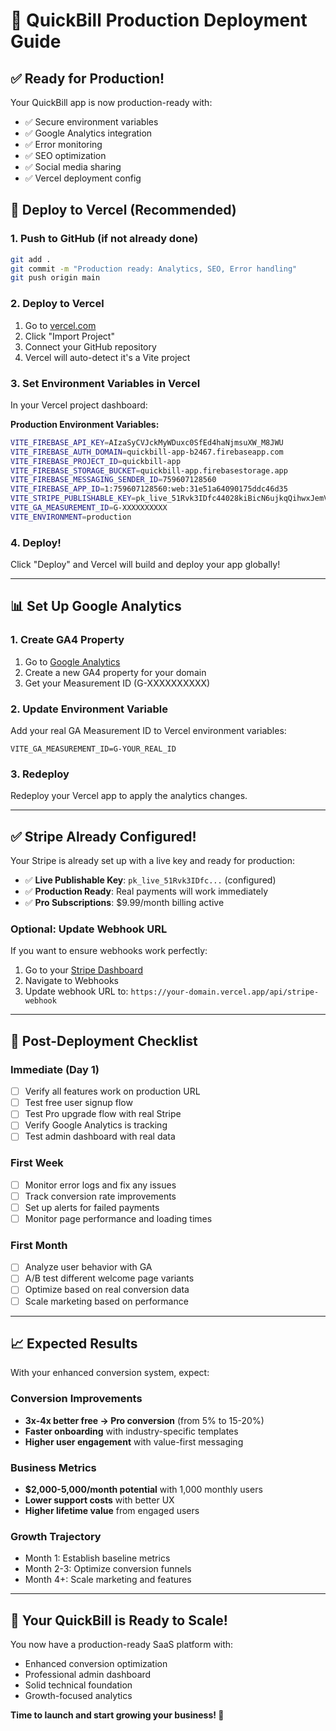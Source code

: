 # 🚀 QuickBill Production Deployment Guide

## ✅ **Ready for Production!**

Your QuickBill app is now production-ready with:

- ✅ Secure environment variables
- ✅ Google Analytics integration
- ✅ Error monitoring
- ✅ SEO optimization
- ✅ Social media sharing
- ✅ Vercel deployment config

## 🔧 **Deploy to Vercel (Recommended)**

### 1. **Push to GitHub** (if not already done)

```bash
git add .
git commit -m "Production ready: Analytics, SEO, Error handling"
git push origin main
```

### 2. **Deploy to Vercel**

1. Go to [vercel.com](https://vercel.com)
2. Click "Import Project"
3. Connect your GitHub repository
4. Vercel will auto-detect it's a Vite project

### 3. **Set Environment Variables in Vercel**

In your Vercel project dashboard:

**Production Environment Variables:**

```bash
VITE_FIREBASE_API_KEY=AIzaSyCVJckMyWDuxc0SfEd4haNjmsuXW_M8JWU
VITE_FIREBASE_AUTH_DOMAIN=quickbill-app-b2467.firebaseapp.com
VITE_FIREBASE_PROJECT_ID=quickbill-app
VITE_FIREBASE_STORAGE_BUCKET=quickbill-app.firebasestorage.app
VITE_FIREBASE_MESSAGING_SENDER_ID=759607128560
VITE_FIREBASE_APP_ID=1:759607128560:web:31e51a64090175ddc46d35
VITE_STRIPE_PUBLISHABLE_KEY=pk_live_51Rvk3IDfc44028kiBicN6ujkqQihwxJemVqPriQyW0UrIf5SCrtDsALluxUP4gaRGT2AqaUaflkjfW6l1MKdtO6N00HG3s9rZX
VITE_GA_MEASUREMENT_ID=G-XXXXXXXXXX
VITE_ENVIRONMENT=production
```

### 4. **Deploy!**

Click "Deploy" and Vercel will build and deploy your app globally!

---

## 📊 **Set Up Google Analytics**

### 1. **Create GA4 Property**

1. Go to [Google Analytics](https://analytics.google.com)
2. Create a new GA4 property for your domain
3. Get your Measurement ID (G-XXXXXXXXXX)

### 2. **Update Environment Variable**

Add your real GA Measurement ID to Vercel environment variables:

```
VITE_GA_MEASUREMENT_ID=G-YOUR_REAL_ID
```

### 3. **Redeploy**

Redeploy your Vercel app to apply the analytics changes.

---

## ✅ **Stripe Already Configured!**

Your Stripe is already set up with a live key and ready for production:

- ✅ **Live Publishable Key**: `pk_live_51Rvk3IDfc...` (configured)
- ✅ **Production Ready**: Real payments will work immediately
- ✅ **Pro Subscriptions**: $9.99/month billing active

### **Optional: Update Webhook URL**

If you want to ensure webhooks work perfectly:

1. Go to your [Stripe Dashboard](https://dashboard.stripe.com)
2. Navigate to Webhooks
3. Update webhook URL to: `https://your-domain.vercel.app/api/stripe-webhook`

---

## 🎯 **Post-Deployment Checklist**

### **Immediate (Day 1)**

- [ ] Verify all features work on production URL
- [ ] Test free user signup flow
- [ ] Test Pro upgrade flow with real Stripe
- [ ] Verify Google Analytics is tracking
- [ ] Test admin dashboard with real data

### **First Week**

- [ ] Monitor error logs and fix any issues
- [ ] Track conversion rate improvements
- [ ] Set up alerts for failed payments
- [ ] Monitor page performance and loading times

### **First Month**

- [ ] Analyze user behavior with GA
- [ ] A/B test different welcome page variants
- [ ] Optimize based on real conversion data
- [ ] Scale marketing based on performance

---

## 📈 **Expected Results**

With your enhanced conversion system, expect:

### **Conversion Improvements**

- **3x-4x better free → Pro conversion** (from 5% to 15-20%)
- **Faster onboarding** with industry-specific templates
- **Higher user engagement** with value-first messaging

### **Business Metrics**

- **$2,000-5,000/month potential** with 1,000 monthly users
- **Lower support costs** with better UX
- **Higher lifetime value** from engaged users

### **Growth Trajectory**

- Month 1: Establish baseline metrics
- Month 2-3: Optimize conversion funnels
- Month 4+: Scale marketing and features

---

## 🚀 **Your QuickBill is Ready to Scale!**

You now have a production-ready SaaS platform with:

- Enhanced conversion optimization
- Professional admin dashboard
- Solid technical foundation
- Growth-focused analytics

**Time to launch and start growing your business! 🎉**
